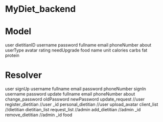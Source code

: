 # MyDiet_backend

# Model
user
	dietitianID
	username
	password
	fullname
	email
	phoneNumber
	about
	userType
	avatar
	rating
	needUpgrade
food
	name
	unit
	calories
	carbs
	fat
	protein

# Resolver
user
	signUp
		username
          	fullname 
            	email
            	password
            	phoneNumber
	signIn
		username
		password
	update
		fullname
		email
		phoneNumber
		about
	change_password
		oldPassword
		newPassword
	update_request		//user
	register_dietitian	//user
		_id
	personal_dietitian	//user
	upload_avatar
	client_list		//dietitian
	dietitian_list
	request_list		//admin
	add_dietitian		//admin
		_id
	remove_dietitian	//admin
		_id
food
	
